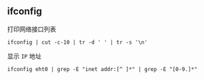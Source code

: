## ifconfig

打印网络接口列表

`ifconfig | cut -c-10 | tr -d ' ' | tr -s '\n'`

显示 `IP` 地址

`ifconfig eht0 | grep -E "inet addr:[^ ]*" | grep -E "[0-9.]*"`